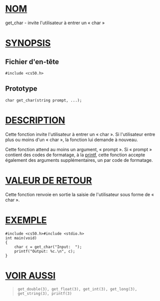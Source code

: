 # [NOM](#nom)

get_char - invite l'utilisateur à entrer un « char »

# [SYNOPSIS](#synopsis)

## Fichier d'en-tête

    #include <cs50.h>

## Prototype

    char get_char(string prompt, ...);

# [DESCRIPTION](#description)

Cette fonction invite l'utilisateur à entrer un « char ». Si l'utilisateur entre plus ou moins d'un « char », la fonction lui demande à nouveau.

Cette fonction attend au moins un argument, « prompt ». Si « prompt » contient des codes de formatage, à la [printf](printf), cette fonction accepte également des arguments supplémentaires, un par code de formatage.

# [VALEUR DE RETOUR](#valeur-de-retour)

Cette fonction renvoie en sortie la saisie de l'utilisateur sous forme de « char ».

# [EXEMPLE](#example)

    #include <cs50.h>#include <stdio.h>
    int main(void)
    {
        char c = get_char("Input:  ");
        printf("Output: %c.\n", c);
    }

# [VOIR AUSSI](#see-also)

>     get_double(3), get_float(3), get_int(3), get_long(3),
>     get_string(3), printf(3)